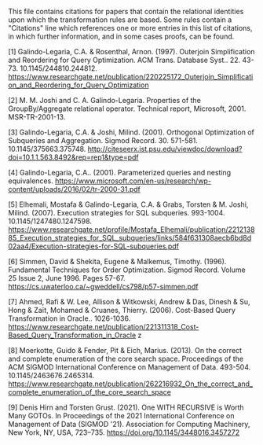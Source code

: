 This file contains citations for papers that contain the relational identities
upon which the transformation rules are based. Some rules contain a "Citations"
line which references one or more entries in this list of citations, in which
further information, and in some cases proofs, can be found.

[1] Galindo-Legaria, C.A. & Rosenthal, Arnon. (1997).
    Outerjoin Simplification and Reordering for Query Optimization.
    ACM Trans. Database Syst.. 22. 43-73. 10.1145/244810.244812.
    https://www.researchgate.net/publication/220225172_Outerjoin_Simplification_and_Reordering_for_Query_Optimization

[2] M. M. Joshi and C. A. Galindo-Legaria.
    Properties of the GroupBy/Aggregate relational operator.
    Technical report, Microsoft, 2001. MSR-TR-2001-13.

[3] Galindo-Legaria, C.A. & Joshi, Milind. (2001).
    Orthogonal Optimization of Subqueries and Aggregation.
    Sigmod Record. 30. 571-581. 10.1145/375663.375748. 
    http://citeseerx.ist.psu.edu/viewdoc/download?doi=10.1.1.563.8492&rep=rep1&type=pdf

[4] Galindo-Legaria, C.A.. (2001).
    Parameterized queries and nesting equivalences.
    https://www.microsoft.com/en-us/research/wp-content/uploads/2016/02/tr-2000-31.pdf

[5] Elhemali, Mostafa & Galindo-Legaria, C.A. & Grabs, Torsten & M. Joshi, Milind. (2007).
    Execution strategies for SQL subqueries.
    993-1004. 10.1145/1247480.1247598.
    https://www.researchgate.net/profile/Mostafa_Elhemali/publication/221213885_Execution_strategies_for_SQL_subqueries/links/584f631308aecb6bd8d02aa4/Execution-strategies-for-SQL-subqueries.pdf

[6] Simmen, David & Shekita, Eugene & Malkemus, Timothy. (1996).
    Fundamental Techniques for Order Optimization.
    Sigmod Record. Volume 25 Issue 2, June 1996. Pages 57-67.
    https://cs.uwaterloo.ca/~gweddell/cs798/p57-simmen.pdf

[7] Ahmed, Rafi & W. Lee, Allison & Witkowski, Andrew & Das, Dinesh & Su, Hong & Zaït, Mohamed & Cruanes, Thierry. (2006).
    Cost-Based Query Transformation in Oracle.. 1026-1036.
    https://www.researchgate.net/publication/221311318_Cost-Based_Query_Transformation_in_Oracle z

[8] Moerkotte, Guido & Fender, Pit & Eich, Marius. (2013). 
    On the correct and complete enumeration of the core search space. 
    Proceedings of the ACM SIGMOD International Conference on Management of Data. 
    493-504. 10.1145/2463676.2465314. 
    https://www.researchgate.net/publication/262216932_On_the_correct_and_complete_enumeration_of_the_core_search_space

[9] Denis Hirn and Torsten Grust. (2021).
    One WITH RECURSIVE is Worth Many GOTOs.
    In Proceedings of the 2021 International Conference on Management of Data (SIGMOD '21).
    Association for Computing Machinery, New York, NY, USA, 723–735.
    https://doi.org/10.1145/3448016.3457272
